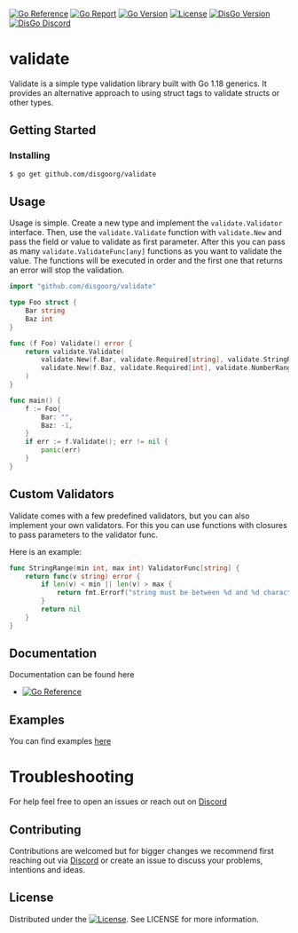 [![Go Reference](https://pkg.go.dev/badge/github.com/disgoorg/validate.svg)](https://pkg.go.dev/github.com/disgoorg/validate)
[![Go Report](https://goreportcard.com/badge/github.com/disgoorg/validate)](https://goreportcard.com/report/github.com/disgoorg/validate)
[![Go Version](https://img.shields.io/github/go-mod/go-version/disgoorg/validate)](https://golang.org/doc/devel/release.html)
[![License](https://img.shields.io/badge/License-Apache%202.0-blue.svg)](https://github.com/disgoorg/validate/blob/master/LICENSE)
[![DisGo Version](https://img.shields.io/github/v/tag/disgoorg/validate?label=release)](https://github.com/disgoorg/validate/releases/latest)
[![DisGo Discord](https://discord.com/api/guilds/817327181659111454/widget.png)](https://discord.gg/TewhTfDpvW)


# validate

Validate is a simple type validation library built with Go 1.18 generics. It provides an alternative approach to using struct tags to validate structs or other types.

## Getting Started

### Installing

```sh
$ go get github.com/disgoorg/validate
```

## Usage

Usage is simple. Create a new type and implement the `validate.Validator` interface. Then, use the `validate.Validate` function with `validate.New` and pass the field or value to validate as first parameter.
After this you can pass as many `validate.ValidateFunc[any]` functions as you want to validate the value. The functions will be executed in order and the first one that returns an error will stop the validation.

```go
import "github.com/disgoorg/validate"

type Foo struct {
    Bar string
    Baz int
}

func (f Foo) Validate() error {
    return validate.Validate(
        validate.New(f.Bar, validate.Required[string], validate.StringRange(0, 10)),
        validate.New(f.Baz, validate.Required[int], validate.NumberRange(-5, 5)),
    )
}

func main() {
    f := Foo{
        Bar: "",
        Baz: -1,
    }
    if err := f.Validate(); err != nil {
        panic(err)
    }
}
```

## Custom Validators

Validate comes with a few predefined validators, but you can also implement your own validators.
For this you can use functions with closures to pass parameters to the validator func.

Here is an example:
```go
func StringRange(min int, max int) ValidatorFunc[string] {
	return func(v string) error {
		if len(v) < min || len(v) > max {
			return fmt.Errorf("string must be between %d and %d characters", min, max)
		}
		return nil
	}
}
```

## Documentation

Documentation can be found here

* [![Go Reference](https://pkg.go.dev/badge/github.com/disgoorg/disgo.svg)](https://pkg.go.dev/github.com/disgoorg/validate)

## Examples

You can find examples [here](https://github.com/disgoorg/validate/tree/master/_example)

# Troubleshooting

For help feel free to open an issues or reach out on [Discord](https://discord.gg/TewhTfDpvW)

## Contributing

Contributions are welcomed but for bigger changes we recommend first reaching out via [Discord](https://discord.gg/TewhTfDpvW) or create an issue to discuss your problems, intentions and ideas.

## License

Distributed under the [![License](https://img.shields.io/badge/License-Apache%202.0-blue.svg)](https://github.com/disgoorg/validate/blob/master/LICENSE). See LICENSE for more information.

